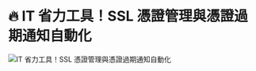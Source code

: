 # 🔥 IT 省力工具！SSL 憑證管理與憑證過期通知自動化

![IT 省力工具！SSL 憑證管理與憑證過期通知自動化](https://github.com/qwedsazxc78/ai-automation-n8n/blob/main/n8n/4-SSL-checker-automation/cover.png?raw=true)
